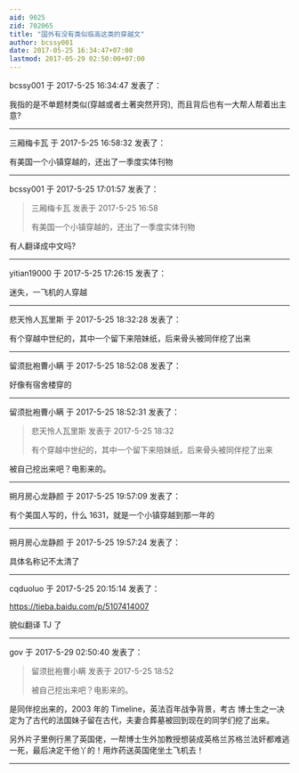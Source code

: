 ```yaml
---
aid: 9025
zid: 702065
title: "国外有没有类似临高这类的穿越文"
author: bcssy001
date: 2017-05-25 16:34:47+07:00
lastmod: 2017-05-29 02:50:00+07:00
---
```


bcssy001 于 2017-5-25 16:34:47 发表了：

我指的是不单题材类似(穿越或者土著突然开窍),&nbsp;&nbsp;而且背后也有一大帮人帮着出主意?

---

三厢梅卡瓦 于 2017-5-25 16:58:32 发表了：

有美国一个小镇穿越的，还出了一季度实体刊物

---

bcssy001 于 2017-5-25 17:01:57 发表了：

> 三厢梅卡瓦 发表于 2017-5-25 16:58
>
> 有美国一个小镇穿越的，还出了一季度实体刊物

有人翻译成中文吗?

---

yitian19000 于 2017-5-25 17:26:15 发表了：

迷失，一飞机的人穿越

---

悲天怜人瓦里斯 于 2017-5-25 18:32:28 发表了：

有个穿越中世纪的，其中一个留下来陪妹纸，后来骨头被同伴挖了出来

---

留须批袍曹小瞒 于 2017-5-25 18:52:08 发表了：

好像有宿舍楼穿的

---

留须批袍曹小瞒 于 2017-5-25 18:52:31 发表了：

> 悲天怜人瓦里斯 发表于 2017-5-25 18:32
>
> 有个穿越中世纪的，其中一个留下来陪妹纸，后来骨头被同伴挖了出来

被自己挖出来吧？电影来的。

---

朔月房心龙静颜 于 2017-5-25 19:57:09 发表了：

有个美国人写的，什么 1631，就是一个小镇穿越到那一年的

---

朔月房心龙静颜 于 2017-5-25 19:57:24 发表了：

具体名称记不太清了

---

cqduoluo 于 2017-5-25 20:15:14 发表了：

https://tieba.baidu.com/p/5107414007

貌似翻译 TJ 了

---

gov 于 2017-5-29 02:50:40 发表了：

> 留须批袍曹小瞒 发表于 2017-5-25 18:52
>
> 被自己挖出来吧？电影来的。

是同伴挖出来的，2003 年的 Timeline，英法百年战争背景，考古 博士生之一决定为了古代的法国妹子留在古代，夫妻合葬墓被回到现在的同学们挖了出来。

另外片子里例行黑了英国佬，一帮博士生外加教授想装成英格兰苏格兰法奸都难逃一死，最后决定干他丫的！用炸药送英国佬坐土飞机去！

---
